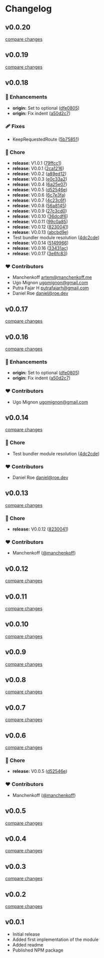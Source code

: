 # Changelog


## v0.0.20

[compare changes](https://github.com/khaledkhamis/nuxt-auth-sanctum/compare/v0.0.19...v0.0.20)

## v0.0.19

[compare changes](https://github.com/khaledkhamis/nuxt-auth-sanctum/compare/v0.0.18...v0.0.19)

## v0.0.18


### 🚀 Enhancements

- **origin:** Set to optional ([dfe0805](https://github.com/khaledkhamis/nuxt-auth-sanctum/commit/dfe0805))
- **origin:** Fix indent ([a50d2c7](https://github.com/khaledkhamis/nuxt-auth-sanctum/commit/a50d2c7))

### 🩹 Fixes

- KeepRequestedRoute ([5b75851](https://github.com/khaledkhamis/nuxt-auth-sanctum/commit/5b75851))

### 🏡 Chore

- **release:** V1.0.1 ([79ffcc1](https://github.com/khaledkhamis/nuxt-auth-sanctum/commit/79ffcc1))
- **release:** V0.0.1 ([2ca1216](https://github.com/khaledkhamis/nuxt-auth-sanctum/commit/2ca1216))
- **release:** V0.0.2 ([a89ed12](https://github.com/khaledkhamis/nuxt-auth-sanctum/commit/a89ed12))
- **release:** V0.0.3 ([e0c33a2](https://github.com/khaledkhamis/nuxt-auth-sanctum/commit/e0c33a2))
- **release:** V0.0.4 ([6a25e07](https://github.com/khaledkhamis/nuxt-auth-sanctum/commit/6a25e07))
- **release:** V0.0.5 ([d52546e](https://github.com/khaledkhamis/nuxt-auth-sanctum/commit/d52546e))
- **release:** V0.0.6 ([6c7e3fa](https://github.com/khaledkhamis/nuxt-auth-sanctum/commit/6c7e3fa))
- **release:** V0.0.7 ([4c23c6f](https://github.com/khaledkhamis/nuxt-auth-sanctum/commit/4c23c6f))
- **release:** V0.0.8 ([56a8145](https://github.com/khaledkhamis/nuxt-auth-sanctum/commit/56a8145))
- **release:** V0.0.9 ([27c3cd0](https://github.com/khaledkhamis/nuxt-auth-sanctum/commit/27c3cd0))
- **release:** V0.0.10 ([36dcdf6](https://github.com/khaledkhamis/nuxt-auth-sanctum/commit/36dcdf6))
- **release:** V0.0.11 ([99c0a85](https://github.com/khaledkhamis/nuxt-auth-sanctum/commit/99c0a85))
- **release:** V0.0.12 ([8230041](https://github.com/khaledkhamis/nuxt-auth-sanctum/commit/8230041))
- **release:** V0.0.13 ([abcbd9e](https://github.com/khaledkhamis/nuxt-auth-sanctum/commit/abcbd9e))
- Test bundler module resolution ([4dc2cde](https://github.com/khaledkhamis/nuxt-auth-sanctum/commit/4dc2cde))
- **release:** V0.0.14 ([5149966](https://github.com/khaledkhamis/nuxt-auth-sanctum/commit/5149966))
- **release:** V0.0.16 ([33431ac](https://github.com/khaledkhamis/nuxt-auth-sanctum/commit/33431ac))
- **release:** V0.0.17 ([3e6fc83](https://github.com/khaledkhamis/nuxt-auth-sanctum/commit/3e6fc83))

### ❤️ Contributors

- Manchenkoff <artem@manchenkoff.me>
- Ugo Mignon <ugomignon@gmail.com>
- Putra Fajar H <putrafajarh@gmail.com>
- Daniel Roe <daniel@roe.dev>

## v0.0.17

[compare changes](https://github.com/manchenkoff/nuxt-auth-sanctum/compare/v0.0.16...v0.0.17)

## v0.0.16

[compare changes](https://github.com/manchenkoff/nuxt-auth-sanctum/compare/v0.0.15...v0.0.16)

### 🚀 Enhancements

- **origin:** Set to optional ([dfe0805](https://github.com/manchenkoff/nuxt-auth-sanctum/commit/dfe0805))
- **origin:** Fix indent ([a50d2c7](https://github.com/manchenkoff/nuxt-auth-sanctum/commit/a50d2c7))

### ❤️ Contributors

- Ugo Mignon <ugomignon@gmail.com>

## v0.0.14

[compare changes](https://github.com/manchenkoff/nuxt-auth-sanctum/compare/v0.0.13...v0.0.14)

### 🏡 Chore

- Test bundler module resolution ([4dc2cde](https://github.com/manchenkoff/nuxt-auth-sanctum/commit/4dc2cde))

### ❤️ Contributors

- Daniel Roe <daniel@roe.dev>

## v0.0.13

[compare changes](https://github.com/manchenkoff/nuxt-auth-sanctum/compare/list...v0.0.13)

### 🏡 Chore

- **release:** V0.0.12 ([8230041](https://github.com/manchenkoff/nuxt-auth-sanctum/commit/8230041))

### ❤️ Contributors

- Manchenkoff ([@manchenkoff](http://github.com/manchenkoff))

## v0.0.12

[compare changes](https://github.com/manchenkoff/nuxt-auth-sanctum/compare/list...v0.0.12)

## v0.0.11

[compare changes](https://github.com/manchenkoff/nuxt-auth-sanctum/compare/v0.0.10...v0.0.11)

## v0.0.10

[compare changes](https://github.com/manchenkoff/nuxt-auth-sanctum/compare/v0.0.9...v0.0.10)

## v0.0.9

[compare changes](https://github.com/manchenkoff/nuxt-auth-sanctum/compare/v0.0.8...v0.0.9)

## v0.0.8

[compare changes](https://github.com/manchenkoff/nuxt-auth-sanctum/compare/v0.0.7...v0.0.8)

## v0.0.7

[compare changes](https://github.com/manchenkoff/nuxt-auth-sanctum/compare/v0.0.6...v0.0.7)

## v0.0.6

[compare changes](https://github.com/manchenkoff/nuxt-auth-sanctum/compare/v0.0.5...v0.0.6)

### 🏡 Chore

- **release:** V0.0.5 ([d52546e](https://github.com/manchenkoff/nuxt-auth-sanctum/commit/d52546e))

### ❤️ Contributors

- Manchenkoff ([@manchenkoff](http://github.com/manchenkoff))

## v0.0.5

[compare changes](https://github.com/manchenkoff/nuxt-auth-sanctum/compare/v0.0.4...v0.0.5)

## v0.0.4

[compare changes](https://github.com/manchenkoff/nuxt-auth-sanctum/compare/v0.0.3...v0.0.4)

## v0.0.3

[compare changes](https://github.com/manchenkoff/nuxt-auth-sanctum/compare/v0.0.2...v0.0.3)

## v0.0.2

[compare changes](https://github.com/manchenkoff/nuxt-auth-sanctum/compare/v0.0.1...v0.0.2)

## v0.0.1

- Initial release
- Added first implementation of the module
- Added readme
- Published NPM package

